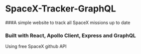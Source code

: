 # SpaceX-Tracker-GraphQL
###A simple website to track all SpaceX missions up to date
### Built with React, Apollo Client, Express and GraphQL
  Using free SpaceX github API
